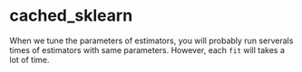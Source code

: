 cached_sklearn
==============

When we tune the parameters of estimators, 
you will probably run serverals times of estimators with same parameters. 
However, each `fit` will takes a lot of time.

